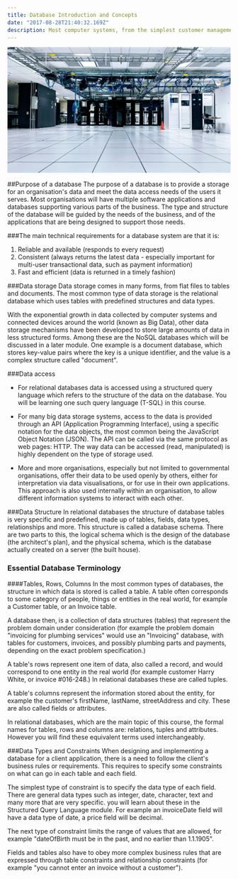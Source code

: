 ```yaml
---
title: Database Introduction and Concepts
date: "2017-08-28T21:40:32.169Z"
description: Most computer systems, from the simplest customer management system, to the most complex operations control system, rely on some information being stored, accessed and updated.
---
```


![database](./database.jpg)

##Purpose of a database
The purpose of a database is to provide a storage for an organisation's data and meet the data access needs of the users it serves. Most organisations will have multiple software applications and databases supporting various parts of the business. The type and structure of the database will be guided by the needs of the business, and of the applications that are being designed to support those needs.

###The main technical requirements for a database system are that it is:

1. Reliable and available (responds to every request)
2. Consistent (always returns the latest data - especially important for multi-user transactional data, such as payment information)
3. Fast and efficient (data is returned in a timely fashion)

###Data storage
Data storage comes in many forms, from flat files to tables and documents. The most common type of data storage is the relational database which uses tables with predefined structures and data types. 

With the exponential growth in data collected by computer systems and connected devices around the world (known as Big Data), other data storage mechanisms have been developed to store large amounts of data in less structured forms. Among these are the NoSQL databases which will be discussed in a later module. One example is a document database, which stores key-value pairs where the key is a unique identifier, and the value is a complex structure called "document".

###Data access

- For relational databases data is accessed using a structured query language which refers to the structure of the data on the database. You will be learning one such query language (T-SQL) in this course. 

- For many big data storage systems, access to the data is provided through an API (Application Programming Interface), using a specific notation for the data objects, the most common being the JavaScript Object Notation (JSON). The API can be called via the same protocol as web pages: HTTP.
The way data can be accessed (read, manipulated) is highly dependent on the type of storage used. 

- More and more organisations, especially but not limited to governmental organisations, offer their data to be used openly by others, either for interpretation via data visualisations, or for use in their own applications. This approach is also used internally within an organisation, to allow different information systems to interact with each other.  

###Data Structure
In relational databases the structure of database tables is very specific and predefined, made up of tables, fields, data types, relationships and more. This structure is called a database schema. There are two parts to this, the logical schema which is the design of the database (the architect's plan), and the physical schema, which is the database actually created on a server (the built house).


### Essential Database Terminology

####Tables, Rows, Columns
In the most common types of databases, the structure in which data is stored is called a table. A table often corresponds to some category of people, things or entities in the real world, for example a Customer table, or an Invoice table. 

A database then, is a collection of data structures (tables) that represent the problem domain under consideration (for example the problem domain "invoicing for plumbing services" would use an "Invoicing" database, with tables for customers, invoices, and possibly plumbing parts and payments, depending on the exact problem specification.)

A table's rows represent one item of data, also called a record, and would correspond to one entity in the real world (for example customer Harry White, or invoice #016-248.) In relational databases these are called tuples.

A table's columns represent the information stored about the entity, for example the customer's firstName, lastName, streetAddress and city. These are also called fields or attributes.

In relational databases, which are the main topic of this course, the formal names for tables, rows and columns are: relations, tuples and attributes. However you will find these equivalent terms used interchangeably.

###Data Types and Constraints
When designing and implementing a database for a client application,  there is a need to follow the client's business rules or requirements. This requires to specify some constraints on what can go in each table and each field.

The simplest type of constraint is to specify the data type of each field. There are general data types such as integer, date, character, text and many more that are very specific. you will learn about these in the Structured Query Language module. For example an invoiceDate field will have a data type of date, a price field will be decimal.

The next type of constraint limits the range of values that are allowed, for example "dateOfBirth must be in the past, and no earlier than 1.1.1905". 

Fields and tables also have to obey more complex business rules that are expressed through table constraints and relationship constraints (for example "you cannot enter an invoice without a customer").
